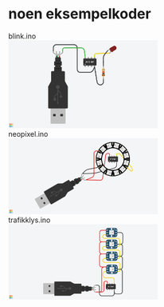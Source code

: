 # noen eksempelkoder

blink.ino<br>
<img src="https://github.com/udirbetalab/attiny/blob/master/files/ATtiny%20blink.png" width="300">
<br>
neopixel.ino<br>
<img src="https://github.com/udirbetalab/attiny/blob/master/files/ATtiny%20neopixel%20ring.png" width="300">
<br>
trafikklys.ino<br>
<img src="https://github.com/udirbetalab/attiny/blob/master/files/Trafikklys%20med%20ATTINY%20og%204%20neopixel.png" width="300">
